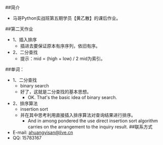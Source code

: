 ##简介
* 马哥Python实战班第五期学员【黄乙散】的课后作业。

##第二天作业
* 1、插入排序
    * 插进去要保证原本有序序列，依旧有序。
* 2、二分查找
    * 提示：mid = (high + low) / 2    mid为索引。

##单词：
* 1、二分查找
    * binary search
    * 好了，这就是二分查找的基本思想。 
        * OK. That's the basic idea of binary search.
* 2、排序算法
    * insertion sort
    * 并在其中思考利用直接插入排序算法对查询结果进行排序。 
        * And in among pondered the use direct insertion sort algorithm carries on the arrangement to the inquiry result.
##联系方式
* E-mail: ahuangyisan@live.cn
* QQ: 15783167
